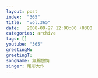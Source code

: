 ```yaml
---
layout: post
index:  "365"
title:  "vol.365"
date:   2008-09-27 12:00:00 +0300
categories: archive
tags: []
youtube: "365"
greetingM: 
greetingT: 
songName: 無錫旅情
singer: 尾形大作
---
```

